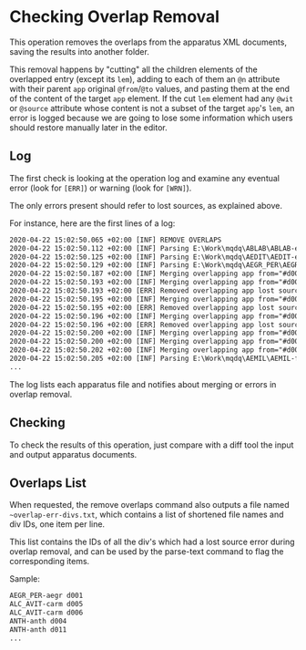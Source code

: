 # Checking Overlap Removal

This operation removes the overlaps from the apparatus XML documents, saving the results into another folder.

This removal happens by "cutting" all the children elements of the overlapped entry (except its `lem`), adding to each of them an `@n` attribute with their parent `app` original `@from`/`@to` values, and pasting them at the end of the content of the target `app` element. If the cut `lem` element had any `@wit` or `@source` attribute whose content is not a subset of the target `app`'s `lem`, an error is logged because we are going to lose some information which users should restore manually later in the editor.

## Log

The first check is looking at the operation log and examine any eventual error (look for `[ERR]`) or warning (look for `[WRN]`).

The only errors present should refer to lost sources, as explained above.

For instance, here are the first lines of a log:

```txt
2020-04-22 15:02:50.065 +02:00 [INF] REMOVE OVERLAPS
2020-04-22 15:02:50.112 +02:00 [INF] Parsing E:\Work\mqdq\ABLAB\ABLAB-epig-app.xml
2020-04-22 15:02:50.125 +02:00 [INF] Parsing E:\Work\mqdq\AEDIT\AEDIT-epig-app.xml
2020-04-22 15:02:50.129 +02:00 [INF] Parsing E:\Work\mqdq\AEGR_PER\AEGR_PER-aegr-app.xml
2020-04-22 15:02:50.187 +02:00 [INF] Merging overlapping app from="#d001w388" to="#d001w389" into from="#d001w388" to="#d001w392"
2020-04-22 15:02:50.193 +02:00 [INF] Merging overlapping app from="#d001w801" to="#d001w802" into from="#d001w801" to="#d001w803"
2020-04-22 15:02:50.193 +02:00 [ERR] Removed overlapping app lost sources at div d001: from="#d001w801" to="#d001w802"
2020-04-22 15:02:50.195 +02:00 [INF] Merging overlapping app from="#d001w928" to="#d001w928" into from="#d001w928" to="#d001w929"
2020-04-22 15:02:50.195 +02:00 [ERR] Removed overlapping app lost sources at div d001: from="#d001w928" to="#d001w928"
2020-04-22 15:02:50.196 +02:00 [INF] Merging overlapping app from="#d001w1003" to="#d001w1003" into from="#d001w1002" to="#d001w1004"
2020-04-22 15:02:50.196 +02:00 [ERR] Removed overlapping app lost sources at div d001: from="#d001w1003" to="#d001w1003"
2020-04-22 15:02:50.200 +02:00 [INF] Merging overlapping app from="#d001w1375" to="#d001w1375" into from="#d001w1375" to="#d001w1377"
2020-04-22 15:02:50.200 +02:00 [INF] Merging overlapping app from="#d001w1394" to="#d001w1394" into from="#d001w1392" to="#d001w1394"
2020-04-22 15:02:50.202 +02:00 [INF] Merging overlapping app from="#d001w1850" to="#d001w1850" into from="#d001w1848" to="#d001w1850"
2020-04-22 15:02:50.205 +02:00 [INF] Parsing E:\Work\mqdq\AEMIL\AEMIL-frag-app.xml
...
```

The log lists each apparatus file and notifies about merging or errors in overlap removal.

## Checking

To check the results of this operation, just compare with a diff tool the input and output apparatus documents.

## Overlaps List

When requested, the remove overlaps command also outputs a file named `~overlap-err-divs.txt`, which contains a list of shortened file names and div IDs, one item per line.

This list contains the IDs of all the div's which had a lost source error during overlap removal, and can be used by the parse-text command to flag the corresponding items.

Sample:

```txt
AEGR_PER-aegr d001
ALC_AVIT-carm d005
ALC_AVIT-carm d006
ANTH-anth d004
ANTH-anth d011
...
```
